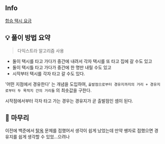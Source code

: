 ## Info
[합승 택시 요금](https://school.programmers.co.kr/learn/courses/30/lessons/72413)

## 💡 풀이 방법 요약
> 다익스트라 알고리즘 사용

- 둘이 택시를 타고 가다가 중간에 내려서 각자 택시를 또 타고 집에 갈 수도 있고
- 둘이 택시틀 타고 가다가 중간에 한 명만 내릴 수도 있고
- 시작부터 택시를 각자 타고 갈 수도 있다.

'어떤 지점에서 경유한다' 는 개념을 도입하여, `출발점으로부터 경유지까지의 거리 + 경유지로부터 두 목적지 간의 거리들` 의 최솟값을 구한다.

시작점에서부터 각자 타고 가는 경우는 경유지가 곧 출발점인 셈이 된다.

## 🙂 마무리
이전에 백준에서 [탈옥](https://www.acmicpc.net/problem/9376) 문제를 접했어서 생각이 쉽게 났었는데 만약 쌩자로 접했으면 경유지를 쉽게 생각할 수 있었...으려나